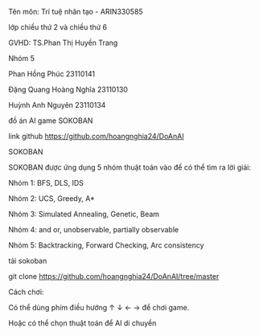 Tên môn: Trí tuệ nhân tạo - ARIN330585

lớp chiều thứ 2 và chiều thứ 6

GVHD: TS.Phan Thị Huyền Trang

Nhóm 5

Phan Hồng Phúc 23110141

Đặng Quang Hoàng Nghĩa 23110130

Huỳnh Anh Nguyên 23110134

đồ án AI game SOKOBAN

link github https://github.com/hoangnghia24/DoAnAI

SOKOBAN

SOKOBAN được ứng dụng 5 nhóm thuật toán vào để có thể tìm ra lời giải:

Nhóm 1: BFS, DLS, IDS

Nhóm 2: UCS, Greedy, A*

Nhóm 3: Simulated Annealing, Genetic, Beam

Nhóm 4: and or, unobservable, partially observable

Nhóm 5: Backtracking, Forward Checking, Arc consistency

tải sokoban

git clone https://github.com/hoangnghia24/DoAnAI/tree/master

Cách chơi:

Có thể dùng phím điều hướng ↑ ↓ ← → để chơi game.

Hoặc có thể chọn thuật toán để AI di chuyển
